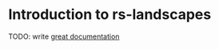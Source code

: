 # Introduction to rs-landscapes

TODO: write [great documentation](http://jacobian.org/writing/what-to-write/)
